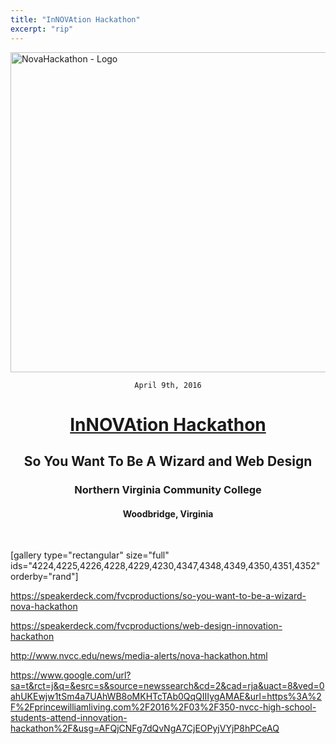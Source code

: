 ```yaml
---
title: "InNOVAtion Hackathon"
excerpt: "rip"
---
```


<img class="aligncenter size-full wp-image-3947" src="https://fvcproductions.files.wordpress.com/2015/11/novahackathon.png" alt="NovaHackathon - Logo" width="512" height="512" />

<div style="text-align: center;">

<code>April 9th, 2016</code>
<h1><a title="InNOVAtion Hackathon" href="http://novahackathon.org" target="_blank">InNOVAtion Hackathon</a></h1>
<h2><strong>So You Want To Be A Wizard</strong> and <strong>Web Design</strong></h2>
<h3>Northern Virginia Community College</h3>
<h4>Woodbridge, Virginia</h4>

</div>

&nbsp;

[gallery type="rectangular" size="full" ids="4224,4225,4226,4228,4229,4230,4347,4348,4349,4350,4351,4352" orderby="rand"]

https://speakerdeck.com/fvcproductions/so-you-want-to-be-a-wizard-nova-hackathon

https://speakerdeck.com/fvcproductions/web-design-innovation-hackathon

http://www.nvcc.edu/news/media-alerts/nova-hackathon.html

https://www.google.com/url?sa=t&rct=j&q=&esrc=s&source=newssearch&cd=2&cad=rja&uact=8&ved=0ahUKEwjw1tSm4a7UAhWB8oMKHTcTAb0QqQIIIygAMAE&url=https%3A%2F%2Fprincewilliamliving.com%2F2016%2F03%2F350-nvcc-high-school-students-attend-innovation-hackathon%2F&usg=AFQjCNFg7dQvNgA7CjEOPyjVYjP8hPCeAQ